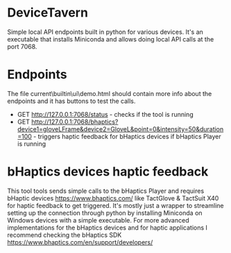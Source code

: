 # DeviceTavern
Simple local API endpoints built in python for various devices. It's an executable that installs Miniconda and allows doing local API calls at the port 7068.

# Endpoints
The file current\builtin\ui\demo.html should  contain more info about the endpoints and it has buttons to test the calls.

* GET http://127.0.0.1:7068/status - checks if the tool is running
* GET http://127.0.0.1:7068/bhaptics?device1=gloveLFrame&device2=GloveL&point=0&intensity=50&duration=100 - triggers haptic feedback for bHaptics devices if bHaptics Player is running


# bHaptics devices haptic feedback

This tool tools sends simple calls to the bHaptics Player and requires bHaptic devices https://www.bhaptics.com/ like TactGlove & TactSuit X40 for haptic feedback to get triggered. It's mostly just a wrapper to streamline setting up the connection through python by installing Miniconda on Windows devices with a simple executable. For more advanced implementations for the bHaptics devices and for haptic applications I recommend checking the bHaptics SDK https://www.bhaptics.com/en/support/developers/ 
